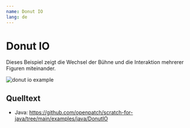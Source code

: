 ```yaml
---
name: Donut IO
lang: de
---
```


# Donut IO

Dieses Beispiel zeigt die Wechsel der Bühne und die Interaktion mehrerer Figuren miteinander.

![donut io example](/assets/donut-io.gif)

## Quelltext

- Java: https://github.com/openpatch/scratch-for-java/tree/main/examples/java/DonutIO
